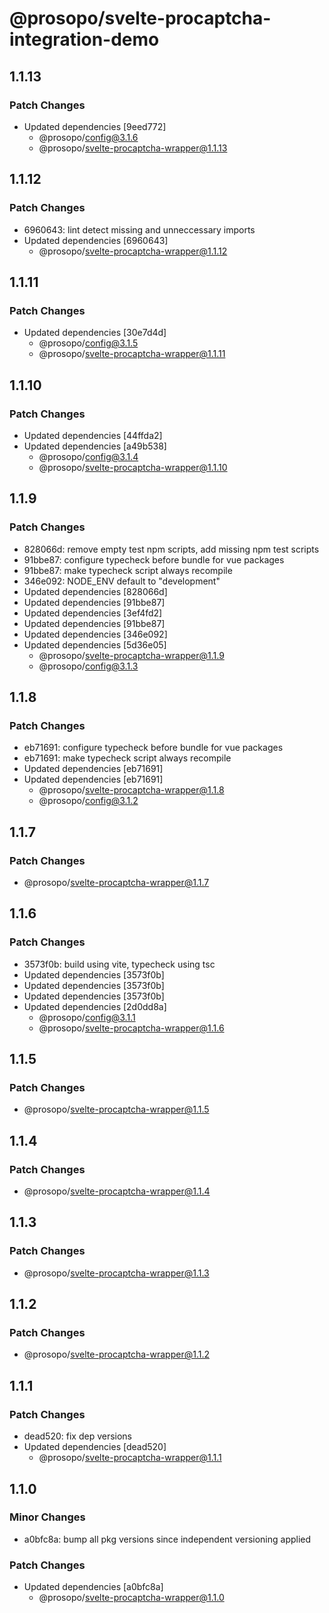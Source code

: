 # @prosopo/svelte-procaptcha-integration-demo

## 1.1.13
### Patch Changes

- Updated dependencies [9eed772]
  - @prosopo/config@3.1.6
  - @prosopo/svelte-procaptcha-wrapper@1.1.13

## 1.1.12
### Patch Changes

- 6960643: lint detect missing and unneccessary imports
- Updated dependencies [6960643]
  - @prosopo/svelte-procaptcha-wrapper@1.1.12

## 1.1.11
### Patch Changes

- Updated dependencies [30e7d4d]
  - @prosopo/config@3.1.5
  - @prosopo/svelte-procaptcha-wrapper@1.1.11

## 1.1.10
### Patch Changes

- Updated dependencies [44ffda2]
- Updated dependencies [a49b538]
  - @prosopo/config@3.1.4
  - @prosopo/svelte-procaptcha-wrapper@1.1.10

## 1.1.9
### Patch Changes

- 828066d: remove empty test npm scripts, add missing npm test scripts
- 91bbe87: configure typecheck before bundle for vue packages
- 91bbe87: make typecheck script always recompile
- 346e092: NODE_ENV default to "development"
- Updated dependencies [828066d]
- Updated dependencies [91bbe87]
- Updated dependencies [3ef4fd2]
- Updated dependencies [91bbe87]
- Updated dependencies [346e092]
- Updated dependencies [5d36e05]
  - @prosopo/svelte-procaptcha-wrapper@1.1.9
  - @prosopo/config@3.1.3

## 1.1.8
### Patch Changes

- eb71691: configure typecheck before bundle for vue packages
- eb71691: make typecheck script always recompile
- Updated dependencies [eb71691]
- Updated dependencies [eb71691]
  - @prosopo/svelte-procaptcha-wrapper@1.1.8
  - @prosopo/config@3.1.2

## 1.1.7
### Patch Changes

  - @prosopo/svelte-procaptcha-wrapper@1.1.7

## 1.1.6
### Patch Changes

- 3573f0b: build using vite, typecheck using tsc
- Updated dependencies [3573f0b]
- Updated dependencies [3573f0b]
- Updated dependencies [3573f0b]
- Updated dependencies [2d0dd8a]
  - @prosopo/config@3.1.1
  - @prosopo/svelte-procaptcha-wrapper@1.1.6

## 1.1.5
### Patch Changes

  - @prosopo/svelte-procaptcha-wrapper@1.1.5

## 1.1.4
### Patch Changes

  - @prosopo/svelte-procaptcha-wrapper@1.1.4

## 1.1.3
### Patch Changes

  - @prosopo/svelte-procaptcha-wrapper@1.1.3

## 1.1.2
### Patch Changes

  - @prosopo/svelte-procaptcha-wrapper@1.1.2

## 1.1.1
### Patch Changes

- dead520: fix dep versions
- Updated dependencies [dead520]
  - @prosopo/svelte-procaptcha-wrapper@1.1.1

## 1.1.0

### Minor Changes

- a0bfc8a: bump all pkg versions since independent versioning applied

### Patch Changes

- Updated dependencies [a0bfc8a]
  - @prosopo/svelte-procaptcha-wrapper@1.1.0
